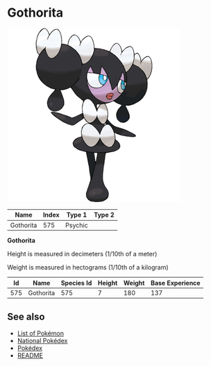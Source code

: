 # Gothorita


![Gothorita](images/575.png)

| **Name** | **Index** | **Type 1** | **Type 2** |
|----|----|----|----|
| Gothorita | 575 | Psychic  |  |

**Gothorita** 


Height is measured in decimeters (1/10th of a meter)

Weight is measured in hectograms (1/10th of a kilogram)

| **Id** | **Name** | **Species Id** | **Height** | **Weight** | **Base Experience** |
|--------|----------|----------------|------------|------------|---------------------|
| 575 | Gothorita | 575 | 7 | 180 | 137 |


## See also

- [List of Pokémon](../pokemon.md)
- [National Pokédex](../national_pokedex.md)
- [Pokédex](../pokedex.md)
- [README](../README.md)
